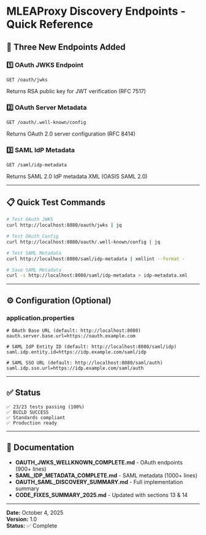 # MLEAProxy Discovery Endpoints - Quick Reference

## 🚀 Three New Endpoints Added

### 1️⃣ OAuth JWKS Endpoint
```
GET /oauth/jwks
```
Returns RSA public key for JWT verification (RFC 7517)

### 2️⃣ OAuth Server Metadata
```
GET /oauth/.well-known/config
```
Returns OAuth 2.0 server configuration (RFC 8414)

### 3️⃣ SAML IdP Metadata
```
GET /saml/idp-metadata
```
Returns SAML 2.0 IdP metadata XML (OASIS SAML 2.0)

---

## 📋 Quick Test Commands

```bash
# Test OAuth JWKS
curl http://localhost:8080/oauth/jwks | jq

# Test OAuth Config
curl http://localhost:8080/oauth/.well-known/config | jq

# Test SAML Metadata
curl http://localhost:8080/saml/idp-metadata | xmllint --format -

# Save SAML Metadata
curl -s http://localhost:8080/saml/idp-metadata > idp-metadata.xml
```

---

## ⚙️ Configuration (Optional)

### application.properties

```properties
# OAuth Base URL (default: http://localhost:8080)
oauth.server.base.url=https://oauth.example.com

# SAML IdP Entity ID (default: http://localhost:8080/saml/idp)
saml.idp.entity.id=https://idp.example.com/saml/idp

# SAML SSO URL (default: http://localhost:8080/saml/auth)
saml.idp.sso.url=https://idp.example.com/saml/auth
```

---

## ✅ Status

```
✅ 23/23 tests passing (100%)
✅ BUILD SUCCESS
✅ Standards compliant
✅ Production ready
```

---

## 📖 Documentation

- **OAUTH_JWKS_WELLKNOWN_COMPLETE.md** - OAuth endpoints (900+ lines)
- **SAML_IDP_METADATA_COMPLETE.md** - SAML metadata (1000+ lines)
- **OAUTH_SAML_DISCOVERY_SUMMARY.md** - Full implementation summary
- **CODE_FIXES_SUMMARY_2025.md** - Updated with sections 13 & 14

---

**Date:** October 4, 2025  
**Version:** 1.0  
**Status:** ✅ Complete
